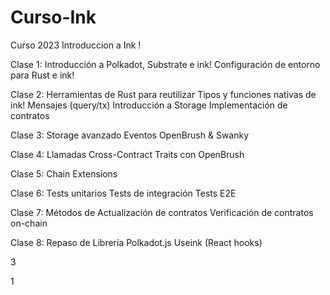 # Curso-Ink
Curso 2023 Introduccion a Ink !

Clase 1:
Introducción a Polkadot, Substrate e ink!
Configuración de entorno para Rust e ink!

Clase 2:
Herramientas de Rust para reutilizar
Tipos y funciones nativas de ink!
Mensajes (query/tx)
Introducción a Storage
Implementación de contratos

Clase 3:
Storage avanzado
Eventos
OpenBrush & Swanky

Clase 4:
Llamadas Cross-Contract
Traits con OpenBrush

Clase 5:
Chain Extensions

Clase 6:
Tests unitarios
Tests de integración
Tests E2E

Clase 7:
Métodos de Actualización de contratos
Verificación de contratos on-chain

Clase 8:
Repaso de Librería Polkadot.js
Useink (React hooks)

3

1



